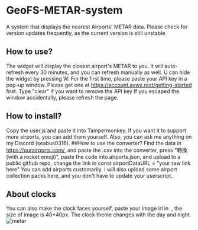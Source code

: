 # GeoFS-METAR-system
A system that displays the nearest Airports' METAR data.
Please check for version updates frequently, as the current version is still unstable.
## How to use?
The widget will display the closest airport's METAR to you. It will auto-refresh every 30 minutes, and you can refresh manually as well.
U can hide the widget by pressing W.
For the first time, please paste your API key in a pop-up window. Please get one at https://account.avwx.rest/getting-started first. Type "clear" if you want to remove the API key
If you escaped the window accidentally, please refresh the page.
## How to install?
Copy the user.js and paste it into Tampermonkey.
If you want it to support more airports, you can add them yourself. Also, you can ask me anything on my Discord (seabus0316).
##How to use the converter?
Find the data in https://ourairports.com/, and paste the .csv into the converter, press "轉換 (with a rocket emoji)", paste the code into airports.json, and upload to a public github repo, change the link in const airportDataURL = "your raw link here"
You can add airports customarily. I will also upload some airport collection packs here, and you don't have to update your userscript.
## About clocks
You can also make the clock faces yourself, paste your image irl in <image href=""> , the size of image is 40*40px.
The clock theme changes with the day and night.
![metar](https://github.com/user-attachments/assets/e3e44bb0-b2c1-4505-a762-5abbb5bbb4d2)
